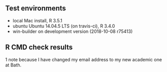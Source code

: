## Test environments
* local Mac install, R 3.5.1
* ubuntu Ubuntu 14.04.5 LTS (on travis-ci), R 3.4.0
* win-builder on development version (2018-10-08 r75413)

## R CMD check results
1 note because I have changed my email address to my new academic one at Bath.
